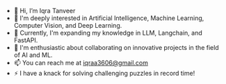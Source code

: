 - 👋 Hi, I’m Iqra Tanveer
- 👀  I'm deeply interested in Artificial Intelligence, Machine Learning, Computer Vision, and Deep Learning.
- 🌱 Currently, I'm expanding my knowledge in LLM, Langchain, and FastAPI.
- 💞️ I'm enthusiastic about collaborating on innovative projects in the field of AI and ML.
- 📫 You can reach me at iqraa3606@gmail.com
- ⚡ I have a knack for solving challenging puzzles in record time!

<!---
iqra1234-abbasi/iqra1234-abbasi is a ✨ special ✨ repository because its `README.md` (this file) appears on your GitHub profile.
You can click the Preview link to take a look at your changes.
--->

